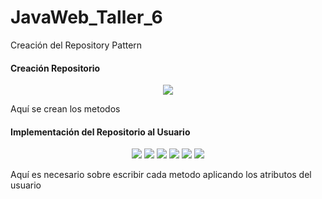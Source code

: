 # JavaWeb_Taller_6
Creación del Repository Pattern 

<h4>Creación Repositorio</h4>
<p align="center">
  <img src="https://github.com/Maria-06/JavaWeb_Taller_6/assets/128232148/a69c33c1-315b-48ea-ab45-5decd4a7f2ac">
</p>
<p>Aquí se crean los metodos </p>


<h4>Implementación del Repositorio al Usuario</h4>
<p align="center">
  <img src="https://github.com/Maria-06/JavaWeb_Taller_6/assets/128232148/271b3c72-3ceb-4667-a0fc-7068ed6a88f5">
  <img src="https://github.com/Maria-06/JavaWeb_Taller_6/assets/128232148/f030e352-ed27-4b0a-aa27-27f0818d28c7">
  <img src="https://github.com/Maria-06/JavaWeb_Taller_6/assets/128232148/f6710fb6-3379-40a5-b886-a041575642e3">
  <img src="https://github.com/Maria-06/JavaWeb_Taller_6/assets/128232148/ac8a1c86-a918-42e1-8c04-076a1a73ad7a">
  <img src="https://github.com/Maria-06/JavaWeb_Taller_6/assets/128232148/78b35e36-8044-4772-ada2-405238c927b3">
  <img src="https://github.com/Maria-06/JavaWeb_Taller_6/assets/128232148/7b4604e2-157b-4691-a112-4e6bc221d1bb">
</p>
<p>Aquí es necesario sobre escribir cada metodo aplicando los atributos del usuario</p>
